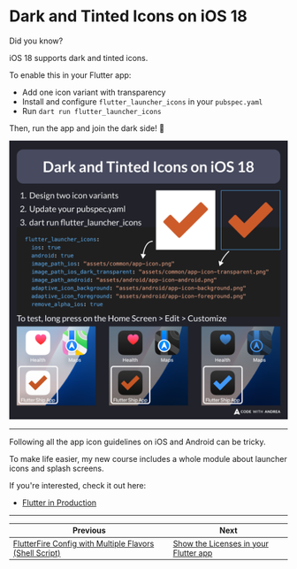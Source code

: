 # Dark and Tinted Icons on iOS 18

Did you know?

iOS 18 supports dark and tinted icons.

To enable this in your Flutter app:

- Add one icon variant with transparency
- Install and configure `flutter_launcher_icons` in your `pubspec.yaml`
- Run `dart run flutter_launcher_icons`

Then, run the app and join the dark side! 🌚

![](197.png)

<!--

Design two icon variants
Update your pubspec.yaml
dart run flutter_launcher_icons

flutter_launcher_icons:
  ios: true
  android: true
  image_path_ios: "assets/common/app-icon.png"
  image_path_ios_dark_transparent: "assets/common/app-icon-transparent.png"
  image_path_android: "assets/android/app-icon-android.png"
  adaptive_icon_background: "assets/android/app-icon-background.png"
  adaptive_icon_foreground: "assets/android/app-icon-foreground.png"
  remove_alpha_ios: true

To test, long press on the Home Screen > Edit > Customize

-->

---

Following all the app icon guidelines on iOS and Android can be tricky.

To make life easier, my new course includes a whole module about launcher icons and splash screens.

If you're interested, check it out here:

- [Flutter in Production](https://codewithandrea.com/courses/flutter-in-production/)

---

| Previous | Next |
| -------- | ---- |
| [FlutterFire Config with Multiple Flavors (Shell Script)](../0196-flutterfire-config-multiple-flavors/index.md) | [Show the Licenses in your Flutter app](../0198-show-licenses-flutter-app/index.md) |

<!-- TWITTER|https://x.com/biz84/status/1844641248436466057 -->
<!-- LINKEDIN|https://www.linkedin.com/posts/andreabizzotto_did-you-know-ios-18-supports-dark-and-tinted-activity-7250407163200729088-bDdF -->
